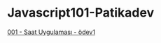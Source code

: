 # Javascript101-Patikadev
[001 - Saat Uygulaması - ödev1](https://github.com/kemakinka/Javascript101-Patikadev/tree/main/001-Saat-Uygulamasi-Odev1)
